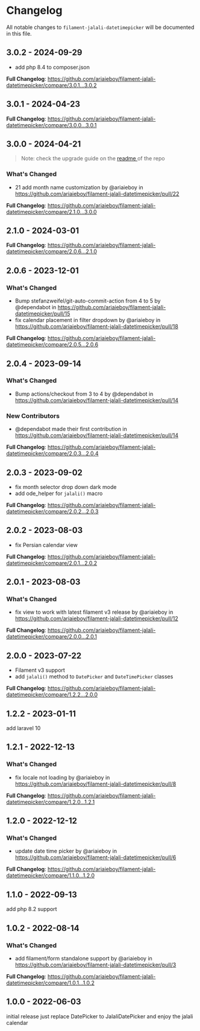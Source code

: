 # Changelog

All notable changes to `filament-jalali-datetimepicker` will be documented in this file.

## 3.0.2 - 2024-09-29

- add php 8.4 to composer.json

**Full Changelog**: https://github.com/ariaieboy/filament-jalali-datetimepicker/compare/3.0.1...3.0.2

## 3.0.1 - 2024-04-23

**Full Changelog**: https://github.com/ariaieboy/filament-jalali-datetimepicker/compare/3.0.0...3.0.1

## 3.0.0 - 2024-04-21

> Note: check the upgrade guide on the [readme ](https://github.com/ariaieboy/filament-jalali-datetimepicker?tab=readme-ov-file#v2-to-v3)of the repo

### What's Changed

* 21 add month name customization by @ariaieboy in https://github.com/ariaieboy/filament-jalali-datetimepicker/pull/22

**Full Changelog**: https://github.com/ariaieboy/filament-jalali-datetimepicker/compare/2.1.0...3.0.0

## 2.1.0 - 2024-03-01

**Full Changelog**: https://github.com/ariaieboy/filament-jalali-datetimepicker/compare/2.0.6...2.1.0

## 2.0.6 - 2023-12-01

### What's Changed

* Bump stefanzweifel/git-auto-commit-action from 4 to 5 by @dependabot in https://github.com/ariaieboy/filament-jalali-datetimepicker/pull/15
* fix calendar placement in filter dropdown by @ariaieboy in https://github.com/ariaieboy/filament-jalali-datetimepicker/pull/18

**Full Changelog**: https://github.com/ariaieboy/filament-jalali-datetimepicker/compare/2.0.5...2.0.6

## 2.0.4 - 2023-09-14

### What's Changed

- Bump actions/checkout from 3 to 4 by @dependabot in https://github.com/ariaieboy/filament-jalali-datetimepicker/pull/14

### New Contributors

- @dependabot made their first contribution in https://github.com/ariaieboy/filament-jalali-datetimepicker/pull/14

**Full Changelog**: https://github.com/ariaieboy/filament-jalali-datetimepicker/compare/2.0.3...2.0.4

## 2.0.3 - 2023-09-02

- fix month selector drop down dark mode
- add ode_helper for `jalali()` macro

**Full Changelog**: https://github.com/ariaieboy/filament-jalali-datetimepicker/compare/2.0.2...2.0.3

## 2.0.2 - 2023-08-03

- fix Persian calendar view

**Full Changelog**: https://github.com/ariaieboy/filament-jalali-datetimepicker/compare/2.0.1...2.0.2

## 2.0.1 - 2023-08-03

### What's Changed

- fix view to work with latest filament v3 release by @ariaieboy in https://github.com/ariaieboy/filament-jalali-datetimepicker/pull/12

**Full Changelog**: https://github.com/ariaieboy/filament-jalali-datetimepicker/compare/2.0.0...2.0.1

## 2.0.0 - 2023-07-22

- Filament v3 support
- add `jalali()` method to `DatePicker` and `DateTimePicker` classes

**Full Changelog**: https://github.com/ariaieboy/filament-jalali-datetimepicker/compare/1.2.2...2.0.0

## 1.2.2 - 2023-01-11

add laravel 10

## 1.2.1 - 2022-12-13

### What's Changed

- fix locale not loading by @ariaieboy in https://github.com/ariaieboy/filament-jalali-datetimepicker/pull/8

**Full Changelog**: https://github.com/ariaieboy/filament-jalali-datetimepicker/compare/1.2.0...1.2.1

## 1.2.0 - 2022-12-12

### What's Changed

- update date time picker by @ariaieboy in https://github.com/ariaieboy/filament-jalali-datetimepicker/pull/6

**Full Changelog**: https://github.com/ariaieboy/filament-jalali-datetimepicker/compare/1.1.0...1.2.0

## 1.1.0 - 2022-09-13

add php 8.2 support

## 1.0.2 - 2022-08-14

### What's Changed

- add filament/form standalone support by @ariaieboy in https://github.com/ariaieboy/filament-jalali-datetimepicker/pull/3

**Full Changelog**: https://github.com/ariaieboy/filament-jalali-datetimepicker/compare/1.0.1...1.0.2

## 1.0.0 - 2022-06-03

initial release just replace DatePicker to JalaliDatePicker and enjoy the jalali calendar
